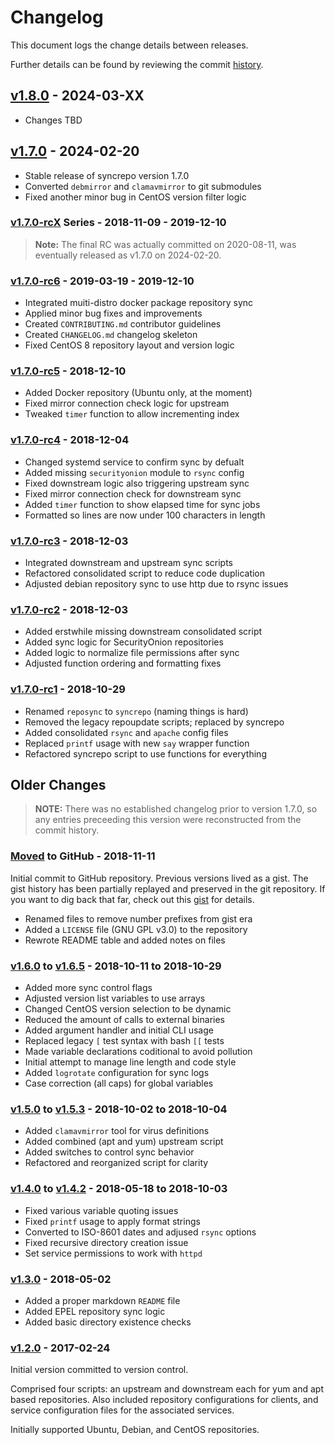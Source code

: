 # Changelog

This document logs the change details between releases.

Further details can be found by reviewing the commit [history].

## [v1.8.0] - 2024-03-XX

- Changes TBD

## [v1.7.0] - 2024-02-20

- Stable release of syncrepo version 1.7.0
- Converted `debmirror` and `clamavmirror` to git submodules
- Fixed another minor bug in CentOS version filter logic

### [v1.7.0-rcX] Series - 2018-11-09 - 2019-12-10

> **Note:** The final RC was actually committed on 2020-08-11, was eventually
> released as v1.7.0 on 2024-02-20.

### [v1.7.0-rc6] - 2019-03-19 - 2019-12-10

- Integrated muiti-distro docker package repository sync
- Applied minor bug fixes and improvements
- Created `CONTRIBUTING.md` contributor guidelines
- Created `CHANGELOG.md` changelog skeleton
- Fixed CentOS 8 repository layout and version logic

### [v1.7.0-rc5] - 2018-12-10

- Added Docker repository (Ubuntu only, at the moment)
- Fixed mirror connection check logic for upstream
- Tweaked `timer` function to allow incrementing index

### [v1.7.0-rc4] - 2018-12-04

- Changed systemd service to confirm sync by defualt
- Added missing `securityonion` module to `rsync` config
- Fixed downstream logic also triggering upstream sync
- Fixed mirror connection check for downstream sync
- Added `timer` function to show elapsed time for sync jobs
- Formatted so lines are now under 100 characters in length

### [v1.7.0-rc3] - 2018-12-03

- Integrated downstream and upstream sync scripts
- Refactored consolidated script to reduce code duplication
- Adjusted debian repository sync to use http due to rsync issues

### [v1.7.0-rc2] - 2018-12-03

- Added erstwhile missing downstream consolidated script
- Added sync logic for SecurityOnion repositories
- Added logic to normalize file permissions after sync
- Adjusted function ordering and formatting fixes

### [v1.7.0-rc1] - 2018-10-29

- Renamed `reposync` to `syncrepo` (naming things is hard)
- Removed the legacy repoupdate scripts; replaced by syncrepo
- Added consolidated `rsync` and `apache` config files
- Replaced `printf` usage with new `say` wrapper function
- Refactored syncrepo script to use functions for everything

## Older Changes

> **NOTE:** There was no established changelog prior to version 1.7.0, so any
> entries preceeding this version were reconstructed from the commit history.

### [Moved] to GitHub - 2018-11-11

Initial commit to GitHub repository. Previous versions lived as a gist. The gist
history has been partially replayed and preserved in the git repository. If you
want to dig back that far, check out this [gist] for details.

- Renamed files to remove number prefixes from gist era
- Added a `LICENSE` file (GNU GPL v3.0) to the repository
- Rewrote README table and added notes on files

### [v1.6.0] to [v1.6.5] - 2018-10-11 to 2018-10-29

- Added more sync control flags
- Adjusted version list variables to use arrays
- Changed CentOS version selection to be dynamic
- Reduced the amount of calls to external binaries
- Added argument handler and initial CLI usage
- Replaced legacy `[` test syntax with bash `[[` tests
- Made variable declarations coditional to avoid pollution
- Initial attempt to manage line length and code style
- Added `logrotate` configuration for sync logs
- Case correction (all caps) for global variables

### [v1.5.0] to [v1.5.3] - 2018-10-02 to 2018-10-04

- Added `clamavmirror` tool for virus definitions
- Added combined (apt and yum) upstream script
- Added switches to control sync behavior
- Refactored and reorganized script for clarity

### [v1.4.0] to [v1.4.2] - 2018-05-18 to 2018-10-03

- Fixed various variable quoting issues
- Fixed `printf` usage to apply format strings
- Converted to ISO-8601 dates and adjused `rsync` options
- Fixed recursive directory creation issue
- Set service permissions to work with `httpd`

### [v1.3.0] - 2018-05-02

- Added a proper markdown `README` file
- Added EPEL repository sync logic
- Added basic directory existence checks

### [v1.2.0] - 2017-02-24

Initial version committed to version control.

Comprised four scripts: an upstream and downstream each for yum and apt based
repositories. Also included repository configurations for clients, and service
configuration files for the associated services.

Initially supported Ubuntu, Debian, and CentOS repositories.

&nbsp;

[v1.8.0]: https://github.com/AfroThundr3007730/syncrepo/tree/dev
[v1.7.0]: https://github.com/AfroThundr3007730/syncrepo/compare/3b10c69...4464568
[v1.7.0-rc6]: https://github.com/AfroThundr3007730/syncrepo/compare/d824990...3b10c69
[v1.7.0-rc5]: https://github.com/AfroThundr3007730/syncrepo/commit/db152af
[v1.7.0-rc4]: https://github.com/AfroThundr3007730/syncrepo/commit/f87446c
[v1.7.0-rc3]: https://github.com/AfroThundr3007730/syncrepo/commit/b8259cc
[v1.7.0-rc2]: https://github.com/AfroThundr3007730/syncrepo/commit/51ffb82
[v1.7.0-rc1]: https://github.com/AfroThundr3007730/syncrepo/commit/4bddf27
[v1.7.0-rcX]: https://github.com/AfroThundr3007730/syncrepo/compare/4bddf27...3b10c69
[moved]: https://github.com/AfroThundr3007730/syncrepo/compare/9588205...4bddf27
[v1.6.5]: https://github.com/AfroThundr3007730/syncrepo/compare/a5d28c5...9588205
[v1.6.0]: https://github.com/AfroThundr3007730/syncrepo/compare/65a4867...a5d28c5
[v1.5.3]: https://github.com/AfroThundr3007730/syncrepo/compare/347423d...65a4867
[v1.5.0]: https://github.com/AfroThundr3007730/syncrepo/compare/b35fda6...347423d
[v1.4.2]: https://github.com/AfroThundr3007730/syncrepo/compare/47e4e50...b35fda6
[v1.4.0]: https://github.com/AfroThundr3007730/syncrepo/compare/295dece...47e4e50
[v1.3.0]: https://github.com/AfroThundr3007730/syncrepo/compare/8642c56...295dece
[v1.2.0]: https://github.com/AfroThundr3007730/syncrepo/commit/8642c56
[history]: https://github.com/AfroThundr3007730/syncrepo/commits/master/
[gist]: https://gist.github.com/AfroThundr3007730/d813dc149b2407cf53936915e98659af
